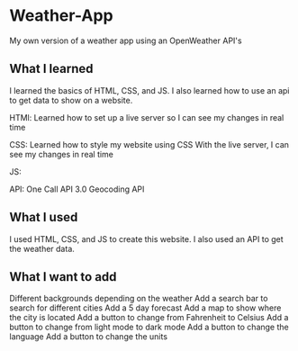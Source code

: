 # Weather-App
 My own version of a weather app using an OpenWeather API's


## What I learned
I learned the basics of HTML, CSS, and JS. I also learned how to use an api to get data to show on a website.

HTMl:
Learned how to set up a live server so I can see my changes in real time

CSS:
Learned how to style my website using CSS
With the live server, I can see my changes in real time

JS:

API:
One Call API 3.0
Geocoding API

## What I used
I used HTML, CSS, and JS to create this website. I also used an API to get the weather data.

## What I want to add

Different backgrounds depending on the weather
Add a search bar to search for different cities
Add a 5 day forecast
Add a map to show where the city is located
Add a button to change from Fahrenheit to Celsius
Add a button to change from light mode to dark mode
Add a button to change the language
Add a button to change the units